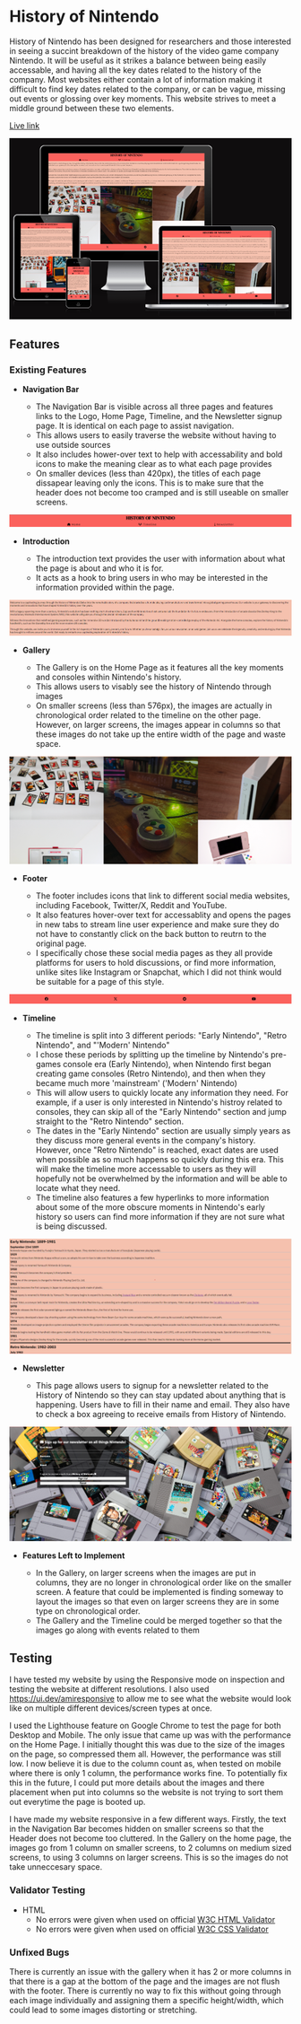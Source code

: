 # History of Nintendo

History of Nintendo has been designed for researchers and those interested in seeing a succint breakdown of the history of the video game company Nintendo. It will be useful as it strikes a balance between being easily accessable, and having all the key dates related to the history of the company. Most websites either contain a lot of information making it difficult to find key dates related to the company, or can be vague, missing out events or glossing over key moments. This website strives to meet a middle ground between these two elements.

[Live link](https://jftjenkins.github.io/Portfolio-1/index.html)

![Responsive Example](readme_media/Responsive.png)

## Features

### Existing Features

- __Navigation Bar__

  - The Navigation Bar is visible across all three pages and features links to the Logo, Home Page, Timeline, and the Newsletter signup page. It is identical on each page to assist navigation.
  - This allows users to easily traverse the website without having to use outside sources
  - It also includes hower-over text to help with accessability and bold icons to make the meaning clear as to what each page provides
  - On smaller devices (less than 420px), the titles of each page dissapear leaving only the icons. This is to make sure that the header does not become too cramped and is still useable on smaller screens.

![Header with Nav Bar](readme_media/Header.png)

- __Introduction__

  - The introduction text provides the user with information about what the page is about and who it is for.
  - It acts as a hook to bring users in who may be interested in the information provided within the page.

![Introduction page](readme_media/Intro.png)

- __Gallery__

  - The Gallery is on the Home Page as it features all the key moments and consoles within Nintendo's history.
  - This allows users to visably see the history of Nintendo through images
  - On smaller screens (less than 576px), the images are actually in chronological order related to the timeline on the other page. However, on larger screens, the images appear in columns so that these images do not take up the entire width of the page and waste space.

![Gallery](readme_media/Gallery.png)

- __Footer__

  - The footer includes icons that link to different social media websites, including Facebook, Twitter/X, Reddit and YouTube.
  - It also features hover-over text for accessablity and opens the pages in new tabs to stream line user experience and make sure they do not have to constantly click on the back button to reutrn to the original page.
  - I specifically chose these social media pages as they all provide platforms for users to hold discussions, or find more information, unlike sites like Instagram or Snapchat, which I did not think would be suitable for a page of this style.

![Footer](readme_media/Footer.png)

- __Timeline__

  - The timeline is split into 3 different periods: "Early Nintendo", "Retro Nintendo", and "'Modern' Nintendo"
  - I chose these periods by splitting up the timeline by Nintendo's pre-games console era (Early Nintendo), when Nintendo first began creating game consoles (Retro Nintendo), and then when they became much more 'mainstream' ('Modern' Nintendo)
  - This will allow users to quickly locate any information they need. For example, if a user is only interested in Nintendo's histroy related to consoles, they can skip all of the "Early Nintendo" section and jump straight to the "Retro Nintendo" section.
  - The dates in the "Early Nintendo" section are usually simply years as they discuss more general events in the company's history. However, once "Retro Nintendo" is reached, exact dates are used when possible as so much happens so quickly during this era. This will make the timeline more accessable to users as they will hopefully not be overwhelmed by the information and will be able to locate what they need.
  - The timeline also features a few hyperlinks to more information about some of the more obscure moments in Nintendo's early history so users can find more information if they are not sure what is being discussed.

![Timeline](readme_media/Timeline.png)

- __Newsletter__

  - This page allows users to signup for a newsletter related to the History of Nintendo so they can stay updated about anything that is happening. Users have to fill in their name and email. They also have to check a box agreeing to receive emails from History of Nintendo.

![Newsletter](readme_media/Newsletter.png)

- __Features Left to Implement__

  - In the Gallery, on larger screens when the images are put in columns, they are no longer in chronological order like on the smaller screen. A feature that could be implemented is finding someway to layout the images so that even on larger screens they are in some type on chronological order.
  - The Gallery and the Timeline could be merged together so that the images go along with events related to them


## Testing

I have tested my website by using the Responsive mode on inspection and testing the website at different resolutions. I also used https://ui.dev/amiresponsive to allow me to see what the website would look like on multiple different devices/screen types at once.

I used the Lighthouse feature on Google Chrome to test the page for both Desktop and Mobile. The only issue that came up was with the performance on the Home Page. I initially thought this was due to the size of the images on the page, so compressed them all. However, the performance was still low. 
I now believe it is due to the column count as, when tested on mobile where there is only 1 column, the performance works fine. To potentially fix this in the future, I could put more details about the images and there placement when put into columns so the website is not trying to sort them out everytime the page is booted up.

I have made my website responsive in a few different ways. Firstly, the text in the Navigation Bar becomes hidden on smaller screens so that the Header does not become too cluttered. In the Gallery on the home page, the images go from 1 column on smaller screens, to 2 columns on medium sized screens, to using 3 columns on larger screens. This is so the images do not take unneccesary space.

### Validator Testing

- HTML
  - No errors were given when used on official [W3C HTML Validator](https://validator.w3.org/nu/?doc=https%3A%2F%2Fjftjenkins.github.io%2FPortfolio-1%2F)
  - No errors were given when used on official [W3C CSS Validator](https://jigsaw.w3.org/css-validator/validator?uri=https%3A%2F%2Fjftjenkins.github.io%2FPortfolio-1%2F&profile=css3svg&usermedium=all&warning=1&vextwarning=&lang=en)

### Unfixed Bugs

There is currently an issue with the gallery when it has 2 or more columns in that there is a gap at the bottom of the page and the images are not flush with the footer. There is currently no way to fix this without going through each image individually and assigning them a specific height/width, which could lead to some images distorting or stretching.
